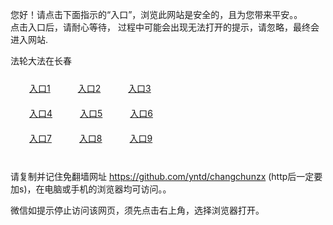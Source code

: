 您好！请点击下面指示的“入口”，浏览此网站是安全的，且为您带来平安。。 <br/>
点击入口后，请耐心等待， 过程中可能会出现无法打开的提示，请忽略，最终会进入网站. </br>

法轮大法在长春<br/>
<div style="padding:10px"><a style="margin:20px" target="_blank" href="https://d31aeiki632rue.cloudfront.net/2Qpsp?tlijb" id="ccLink1" rel="nofollow">入口1</a> <a target="_blank" style="margin:20px" href="https://d1oz72i460g84h.cloudfront.net/2Qpsp?jppmgvw" id="ccLink2" rel="nofollow">入口2</a> <a style="margin:20px" target="_blank" href="https://dsxku5gaoq3cw.cloudfront.net/2Qpsp?uhnpkfq" id="ccLink3" rel="nofollow">入口3</a></div>

<div style="padding:10px" ><a style="margin:20px" target="_blank" href="https://d31aeiki632rue.cloudfront.net/2Qpsp?tlijb" id="ccLink4" rel="nofollow">入口4</a> <a style="margin:20px" href="https://d1oz72i460g84h.cloudfront.net/2Qpsp?jppmgvw" target="_blank" id="ccLink5" rel="nofollow">入口5</a> <a style="margin:20px" href="https://dsxku5gaoq3cw.cloudfront.net/2Qpsp?uhnpkfq" target="_blank" id="ccLink6" rel="nofollow">入口6</a></div>

<div style="padding:10px"><a style="margin:20px" target="_blank" href="https://d31aeiki632rue.cloudfront.net/2Qpsp?tlijb" id="ccLink7" rel="nofollow">入口7</a> <a style="margin:20px" href="https://d1oz72i460g84h.cloudfront.net/2Qpsp?jppmgvw" target="_blank" id="ccLink8" rel="nofollow">入口8</a> <a style="margin:20px" target="_blank" href="https://dsxku5gaoq3cw.cloudfront.net/2Qpsp?uhnpkfq" id="ccLink9" rel="nofollow">入口9</a></div>

<br/>



请复制并记住免翻墙网址 https://github.com/yntd/changchunzx (http后一定要加s)，在电脑或手机的浏览器均可访问。。<br/>

微信如提示停止访问该网页，须先点击右上角，选择浏览器打开。
